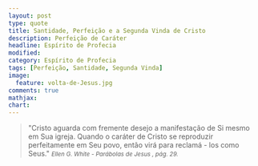 ```yaml
---
layout: post
type: quote
title: Santidade, Perfeição e a Segunda Vinda de Cristo
description: Perfeição de Caráter
headline: Espírito de Profecia
modified: 
category: Espírito de Profecia
tags: [Perfeição, Santidade, Segunda Vinda]
image: 
  feature: volta-de-Jesus.jpg
comments: true
mathjax: 
chart:
---
```


>"Cristo aguarda com fremente desejo a manifestação de Si mesmo em Sua igreja. Quando o caráter de Cristo se reproduzir perfeitamente em Seu povo, então virá para reclamá - los como Seus."
><small><cite title="Ellen G. White">Ellen G. White - <i>Parábolas de Jesus </i>, pág. 29.</cite></small>